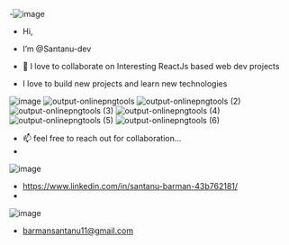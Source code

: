 -![image](https://user-images.githubusercontent.com/106900914/191236611-97d52596-630a-4251-b613-a4ece026bc38.png)
 
- Hi, 
- I’m @Santanu-dev
 
- 💞️ I love to collaborate on Interesting ReactJs based web dev projects
- I love to build new projects and learn new technologies 

![image](https://user-images.githubusercontent.com/106900914/191239781-391144ef-5d60-484b-8c65-836041eed30f.png)
![output-onlinepngtools](https://user-images.githubusercontent.com/106900914/191240761-201fa969-e6a3-46e5-998a-28342fb12d16.png)
![output-onlinepngtools (2)](https://user-images.githubusercontent.com/106900914/191241455-aea0b8b5-74a5-46bb-b8fc-12b4f4f15cbb.png)
![output-onlinepngtools (3)](https://user-images.githubusercontent.com/106900914/191241458-b6ef94dd-1311-4a85-abb5-580412143b1a.png)
![output-onlinepngtools (4)](https://user-images.githubusercontent.com/106900914/191241460-c118dbe2-f6a1-4f69-b888-de868333b06b.png)
![output-onlinepngtools (5)](https://user-images.githubusercontent.com/106900914/191241465-4df8fcd6-40ce-4297-a477-85db488b1b96.png)
![output-onlinepngtools (6)](https://user-images.githubusercontent.com/106900914/191241468-6f8ffd6b-cf1b-421c-ba1f-23ec60474ec9.png)


- 📫 feel free to reach out for collaboration...
- 
![image](https://user-images.githubusercontent.com/106900914/191236889-644e4221-8e74-433e-80f0-52eef63c4cb8.png) 
-  https://www.linkedin.com/in/santanu-barman-43b762181/
-  
![image](https://user-images.githubusercontent.com/106900914/191237027-e9c41191-3150-4c5e-87fc-51b0438a85a4.png)
-  barmansantanu11@gmail.com

<!---
Santanu-dev/Santanu-dev is a ✨ special ✨ repository because its `README.md` (this file) appears on your GitHub profile.
You can click the Preview link to take a look at your changes.
--->
